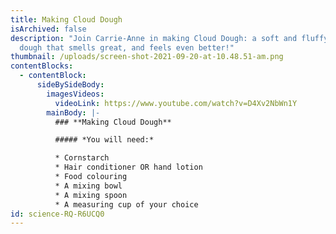 ```yaml
---
title: Making Cloud Dough
isArchived: false
description: "Join Carrie-Anne in making Cloud Dough: a soft and fluffy play
  dough that smells great, and feels even better!"
thumbnail: /uploads/screen-shot-2021-09-20-at-10.48.51-am.png
contentBlocks:
  - contentBlock:
      sideBySideBody:
        imagesVideos:
          videoLink: https://www.youtube.com/watch?v=D4Xv2NbWn1Y
        mainBody: |-
          ### **Making Cloud Dough**

          ##### *You will need:* 

          * Cornstarch
          * Hair conditioner OR hand lotion
          * Food colouring
          * A mixing bowl
          * A mixing spoon
          * A measuring cup of your choice
id: science-RQ-R6UCQ0
---
```

